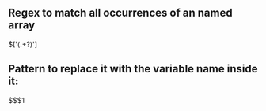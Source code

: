 ## Regex to match all occurrences of an named array

\$<Name of the array>\['(.+?)'\]

## Pattern to replace it with the variable name inside it:

$$$1
